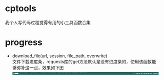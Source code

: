 # cptools
我个人写代码过程觉得有用的小工具函数合集

# progress
- download_file(url, session, file_path, overwrite)   
    文件下载进度条，requests库的get方法默认是没有进度条的，使用该函数能够弥补这一点，效果如下图
    ![](img/download-file.png)



